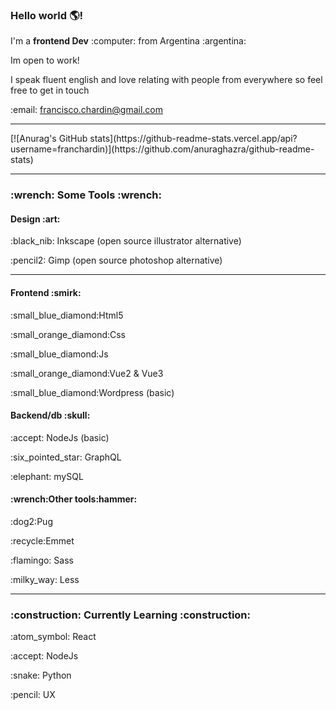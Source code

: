 ### Hello world :earth_americas:!
<p>I'm a <strong>frontend Dev</strong> :computer: from Argentina :argentina:</p>
<p>Im open to work!</p>
<p>I speak fluent english and love relating with people from everywhere so feel free to get in touch</p>
<p>:email: <a href="mailto:francisco.chardin@gmail.com">francisco.chardin@gmail.com</a></p>
<hr>
[![Anurag's GitHub stats](https://github-readme-stats.vercel.app/api?username=franchardin)](https://github.com/anuraghazra/github-readme-stats)
<hr>
<h3>:wrench: Some Tools :wrench:</h3>
<h4>Design :art:</h4>
<p>:black_nib: Inkscape (open source illustrator alternative)</p>
<p>:pencil2: Gimp (open source photoshop alternative)</p>
<hr>
<h4>Frontend :smirk:</h4>
<p>:small_blue_diamond:Html5</p>
<p>:small_orange_diamond:Css</p>
<p>:small_blue_diamond:Js</p>
<p>:small_orange_diamond:Vue2 & Vue3</p>
<p>:small_blue_diamond:Wordpress (basic)</p>

<h4>Backend/db :skull:</h4>
<p>:accept: NodeJs (basic)</p>
<p>:six_pointed_star: GraphQL</p>
<p>:elephant: mySQL</p>

<h4>:wrench:Other tools:hammer:</h4>
<p>:dog2:Pug</p>
<p>:recycle:Emmet</p>
<p>:flamingo: Sass</p>
<p>:milky_way: Less</p>
<hr>
<h3>:construction: Currently Learning :construction:</h3>
<p>:atom_symbol: React</p>
<p>:accept: NodeJs</p>
<p>:snake: Python</p>
<p>:pencil: UX</p>


<!--
**franchardin/franchardin** is a ✨ _special_ ✨ repository because its `README.md` (this file) appears on your GitHub profile.

Here are some ideas to get you started:

- 🔭 I’m currently working on ...
- 🌱 I’m currently learning ...
- 👯 I’m looking to collaborate on ...
- 🤔 I’m looking for help with ...
- 💬 Ask me about ...
- 📫 How to reach me: ...
- 😄 Pronouns: ...
- ⚡ Fun fact: ...
-->
